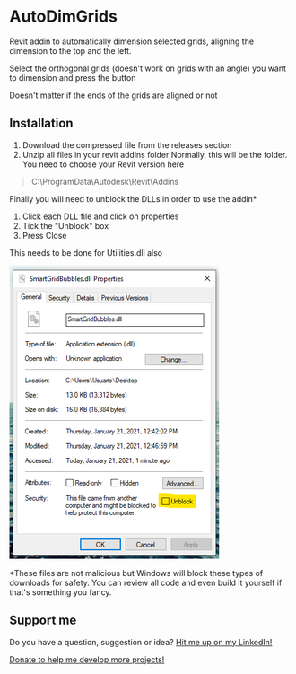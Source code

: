 # AutoDimGrids

Revit addin to automatically dimension selected grids, aligning the dimension to the top and the left.

Select the orthogonal grids (doesn't work on grids with an angle) you want to dimension and press the button

Doesn't matter if the ends of the grids are aligned or not

## Installation

1. Download the compressed file from the releases section
2. Unzip all files in your revit addins folder
Normally, this will be the folder. You need to choose your Revit version here
> C:\ProgramData\Autodesk\Revit\Addins


Finally you will need to unblock the DLLs in order to use the addin*

1. Click each DLL file and click on properties
2. Tick the "Unblock" box
3. Press Close

This needs to be done for Utilities.dll also

![Unblock](https://github.com/GastonBC/SmartGridBubbles/blob/main/Imgs/unblockdll.png)

*These files are not malicious but Windows will block these types of downloads for safety. You can review all code and even build it yourself if that's something you fancy.

## Support me

Do you have a question, suggestion or idea? [Hit me up on my LinkedIn!](https://www.linkedin.com/in/gastonbc/)

[Donate to help me develop more projects!](https://www.paypal.com/donate/?hosted_button_id=9UY2TS7VVSRSJ)
